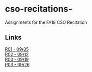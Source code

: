 # cso-recitations-
Assignments for the FA19 CSO Recitation

## Links  
[R01 - 09/05](r01)  
[R02 - 09/12](r02)  
[R03 - 09/19](r03)  
[R03 - 09/26](r04)  
